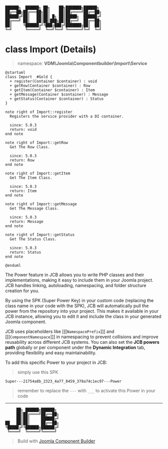 ```
██████╗  ██████╗ ██╗    ██╗███████╗██████╗
██╔══██╗██╔═══██╗██║    ██║██╔════╝██╔══██╗
██████╔╝██║   ██║██║ █╗ ██║█████╗  ██████╔╝
██╔═══╝ ██║   ██║██║███╗██║██╔══╝  ██╔══██╗
██║     ╚██████╔╝╚███╔███╔╝███████╗██║  ██║
╚═╝      ╚═════╝  ╚══╝╚══╝ ╚══════╝╚═╝  ╚═╝
```
# class Import (Details)
> namespace: **VDM\Joomla\Componentbuilder\Import\Service**

```uml
@startuml
class Import  #Gold {
  + register(Container $container) : void
  + getRow(Container $container) : Row
  + getItem(Container $container) : Item
  + getMessage(Container $container) : Message
  + getStatus(Container $container) : Status
}

note right of Import::register
  Registers the service provider with a DI container.

  since: 5.0.3
  return: void
end note

note right of Import::getRow
  Get The Row Class.

  since: 5.0.3
  return: Row
end note

note right of Import::getItem
  Get The Item Class.

  since: 5.0.3
  return: Item
end note

note right of Import::getMessage
  Get The Message Class.

  since: 5.0.3
  return: Message
end note

note right of Import::getStatus
  Get The Status Class.

  since: 5.0.3
  return: Status
end note
 
@enduml
```

The Power feature in JCB allows you to write PHP classes and their implementations, making it easy to include them in your Joomla project. JCB handles linking, autoloading, namespacing, and folder structure creation for you.

By using the SPK (Super Power Key) in your custom code (replacing the class name in your code with the SPK), JCB will automatically pull the power from the repository into your project. This makes it available in your JCB instance, allowing you to edit it and include the class in your generated Joomla component.

JCB uses placeholders like [[[`NamespacePrefix`]]] and [[[`ComponentNamespace`]]] in namespacing to prevent collisions and improve reusability across different JCB systems. You can also set the **JCB powers path** globally or per component under the **Dynamic Integration** tab, providing flexibility and easy maintainability.

To add this specific Power to your project in JCB:

> simply use this SPK
```
Super---21754a8b_2323_4a77_8459_378a74c1ec97---Power
```
> remember to replace the `---` with `___` to activate this Power in your code

---
```
     ██╗ ██████╗██████╗
     ██║██╔════╝██╔══██╗
     ██║██║     ██████╔╝
██   ██║██║     ██╔══██╗
╚█████╔╝╚██████╗██████╔╝
 ╚════╝  ╚═════╝╚═════╝
```
> Build with [Joomla Component Builder](https://git.vdm.dev/joomla/Component-Builder)

